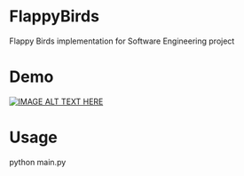 # FlappyBirds

Flappy Birds implementation for Software Engineering project 

# Demo
[![IMAGE ALT TEXT HERE](https://img.youtube.com/vi/o2espQ_e5J8/0.jpg)](https://www.youtube.com/watch?v=o2espQ_e5J8)

# Usage
python main.py
